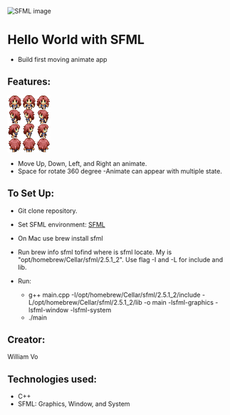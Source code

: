 ![SFML image](https://img.shields.io/badge/-8CC445?style=for-the-badge&logo=SFML&logoColor=white)
# Hello World with SFML
- Build first moving animate app
## Features:
![animate image](sprite.png)
- Move Up, Down, Left, and Right an animate.
- Space for rotate 360 degree
-Animate can appear with multiple state.

## To Set Up:
- Git clone repository.
- Set SFML environment:
[SFML](https://www.sfml-dev.org/)
- On Mac use brew install sfml
- Run brew info sfml   tofind where is sfml locate. My is "opt/homebrew/Cellar/sfml/2.5.1_2". Use flag -I and -L for  include and lib.

- Run:
  - g++ main.cpp -I/opt/homebrew/Cellar/sfml/2.5.1_2/include -L/opt/homebrew/Cellar/sfml/2.5.1_2/lib -o main -lsfml-graphics -lsfml-window -lsfml-system
  - ./main
## Creator:
William Vo
## Technologies used:
- C++
- SFML: Graphics, Window, and System
